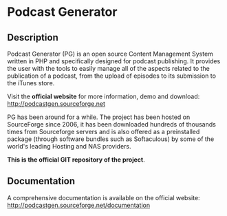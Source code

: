 # Podcast Generator

## Description
Podcast Generator (PG) is an open source Content Management System written in PHP 
and specifically designed for podcast publishing. It provides the user with the tools 
to easily manage all of the aspects related to the publication of a podcast, from 
the upload of episodes to its submission to the iTunes store.


Visit the **official website** for more information, demo and download:
http://podcastgen.sourceforge.net


PG has been around for a while. The project has been hosted on SourceForge since 2006, it has been downloaded hundreds of thousands
times from Sourceforge servers and is also offered as a preinstalled package (through software bundles such as Softaculous) 
by some of the world's leading Hosting and NAS providers.

**This is the official GIT repository of the project**.


## Documentation
A comprehensive documentation is available on the official website: 
http://podcastgen.sourceforge.net/documentation
